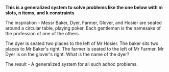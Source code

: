 **This is a generalized system to solve problems like the one below with m slots, n items, and k constraints**

The inspiration - Messr Baker, Dyer, Farmer, Glover, and Hosier are seated around a circular
table, playing poker. Each gentleman is the namesake of the profession
of one of the others.

The dyer is seated two places to the left of Mr Hosier.
The baker sits two places to Mr Baker's right.
The farmer is seated to the left of Mr Farmer.
Mr Dyer is on the glover's right.
What is the name of the dyer?

The result - A generalized system for all such adhoc problems.
